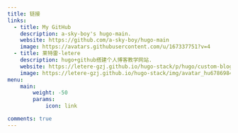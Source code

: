 ```yaml
---
title: 链接
links:
  - title: My GitHub
    description: a-sky-boy's hugo-main.
    website: https://github.com/a-sky-boy/hugo-main
    image: https://avatars.githubusercontent.com/u/167337751?v=4
  - title: 莱特雷-letere
    description: hugo+github搭建个人博客教学网站.
    website: https://letere-gzj.github.io/hugo-stack/p/hugo/custom-blog/
    image: https://letere-gzj.github.io/hugo-stack/img/avatar_hu6786984924540402544.jpg
menu:
    main: 
        weight: -50
        params:
            icon: link

comments: true
---
```


